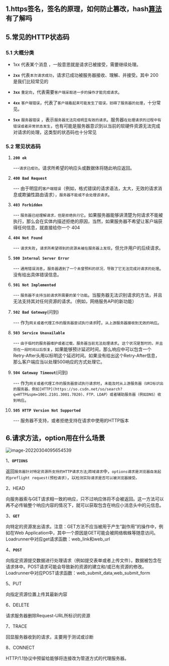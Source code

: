 ## 1.https签名，签名的原理，如何防止篡改，hash[算法](https://www.nowcoder.com/jump/super-jump/word?word=算法)有了解吗

## 5.常见的HTTP状态码

### 5.1 大概分类

- 1xx 代表某个消息 ，一般意思就是请求已被接受，需要继续处理。

- **`2xx`** 代表`本次请求成功`，请求已成功被服务器接收、理解、并接受。其中 200 是我们比较常见的

- **`3xx`** `重定向`，代表需要`客户端采取进一步的操作才能完成请求`。
- **`4xx`** `客户端错误`，代表了`客户端看起来可能发生了错误，妨碍了服务器的处理`，十分常见。
- **`5xx`** `服务器错误` ，表示`服务器无法完成明显有效的请求`。服务器`在处理请求的过程中有错误或者异常状态发生`，也有可能是服务器意识到以当前的软硬件资源无法完成对请求的处理，这类型的状态码也十分常见



### 5.2 常见状态码

1. **`200 ok`**

   ---`请求已成功`，请求所希望的响应头或数据体将随此响应返回。

2. **`400 Bad Request`**

   --- 由于明显的`客户端错误`（例如，格式错误的请求语法，太大，无效的请求消息或欺骗性路由请求），`服务器不能或不会处理该请求`。

3. **`403 Forbidden`**

   --- `服务器已经理解请求，但是拒绝执行它`。如果服务器能够讲清楚为何请求不能被执行，那么会在实体内描述拒绝的原因，当然，如果服务器不希望让客户端获得任何信息，就直接给你一个 404

4. **`404 Not Found`**

   --- `请求失败`，`请求所希望得到的资源未被在服务器上发现`，但允许用户的后续请求。

5. **`500 Internal Server Error`**

   --- `通用错误消息`，`服务器遇到了一个未曾预料的状况，导致了它无法完成对请求的处理`。没有给出具体错误信息。

6. **`501 Not Implemented`**

   --- `服务器不支持当前请求所需要的某个功能`。当服务器无法识别请求的方法，并且无法支持其对任何资源的请求。（例如，网络服务API的新功能）

7. **`502 Bad Gateway`**(问到)

   --- 作为`网关或者代理工作的服务器尝试执行请求`时，`从上游服务器接收到无效的响应`。

8. **`503 Service Unavailable`**

   --- `由于临时的服务器维护或者过载，服务器当前无法处理请求`。`这个状况是暂时的，并且将在一段时间以后恢复`，如果能够预计延迟时间，那么响应中可以包含一个Retry-After头用以标明这个延迟时间。如果没有给出这个Retry-After信息，那么客户端应当以处理500响应的方式处理它。

9. **`504 Gateway Timeout`**(问到)

   --- 作为`网关或者代理工作的服务器尝试执行请求时`，`未能及时从上游服务器（URI标识出的服务器，例如[HTTP](https://so.csdn.net/so/search?q=HTTP&spm=1001.2101.3001.7020)、FTP、LDAP）或者辅助服务器（例如DNS）收到响应`。

10. **`505 HTTP Version Not Supported`**

    --- 服务器不支持，或者拒绝支持在请求中使用的HTTP版本

## 6.请求方法，option用在什么场景

![image-20220304095654539](C:\Users\zayn\AppData\Roaming\Typora\typora-user-images\image-20220304095654539.png)

1、**`OPTIONS`**

返回`服务器针对特定资源所支持的HTTP请求方法`;`跨域请求`中，`options请求是浏览器自发起的preflight request(预检请求)`，以`检测实际请求是否可以被浏览器接受。`

2、HEAD

向服务器索与GET请求相一致的响应，只不过响应体将不会被返回。这一方法可以再不必传输整个响应内容的情况下，就可以获取包含在响应小消息头中的元信息。

3、**`GET`**

向特定的资源发出请求。注意：GET方法不应当被用于产生“副作用”的操作中，例如在Web Application中，其中一个原因是GET可能会被网络蜘蛛等随意访问。Loadrunner中对应get请求函数：web_link和web_url

4、**`POST`**

向指定资源提交数据进行处理请求（例如提交表单或者上传文件）。数据被包含在请求体中。POST请求可能会导致新的资源的建立和/或已有资源的修改。 Loadrunner中对应POST请求函数：web_submit_data,web_submit_form

5、PUT

向指定资源位置上传其最新内容

6、DELETE

请求服务器删除Request-URL所标识的资源

7、TRACE

回显服务器收到的请求，主要用于测试或诊断

8、CONNECT

HTTP/1.1协议中预留给能够将连接改为管道方式的代理服务器。

